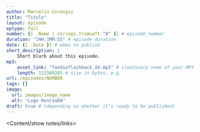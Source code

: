 ```yaml
---
author: Marcello Corongiu
title: "Titolo"
layout: episode
eptype: full
number: {{ .Name | strings.TrimLeft "0" }} # episode_number
duration: "[HH:]MM:SS" # episode duration
date: {{ .Date }} # when to publish
short_description: |
	Short blurb about this episode.
mp3:
    asset_link: "foodieflashback_XX.mp3" # cloudinary name of your MP3 file, 
    length: 112109285 # size in bytes, e.g. 
url: /episodes/NUMBER
tags: []
image: 
  url: images/image_name
  alt: "Logo ResConDA"
draft: true # (depending on whether it's ready to be published)
---
```


<Content/show notes/links>